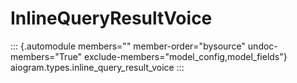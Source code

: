 # InlineQueryResultVoice

::: {.automodule members="" member-order="bysource" undoc-members="True" exclude-members="model_config,model_fields"}
aiogram.types.inline_query_result_voice
:::
